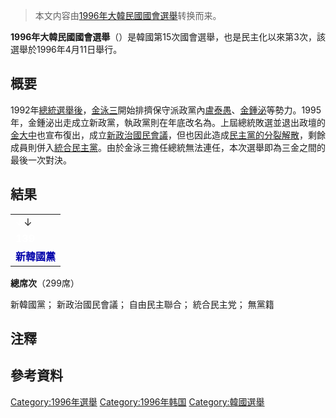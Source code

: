 > 本文内容由[1996年大韓民國國會選舉](https://zh.wikipedia.org/wiki/1996年大韓民國國會選舉)转换而来。


**1996年大韓民國國會選舉**（）是韓國第15次國會選舉，也是民主化以來第3次，該選舉於1996年4月11日舉行。

## 概要

1992年[總統選舉後](../Page/1992年大韓民國總統選舉.md "wikilink")，[金泳三](../Page/金泳三.md "wikilink")開始排擠保守派政黨內[盧泰愚](../Page/盧泰愚.md "wikilink")、[金鍾泌](../Page/金鍾泌.md "wikilink")等勢力。1995年，金鍾泌出走成立新政黨，執政黨則在年底改名為。上屆總統敗選並退出政壇的[金大中](../Page/金大中.md "wikilink")也宣布復出，成立[新政治國民會議](https://zh.wikipedia.org/wiki/新政治國民會議 "wikilink")，但也因此造成[民主黨的分裂解散](../Page/民主黨_\(大韓民國1991年\).md "wikilink")，剩餘成員則併入[統合民主黨](https://zh.wikipedia.org/wiki/民主黨_\(大韓民國1995年\) "wikilink")。由於金泳三擔任總統無法連任，本次選舉即為三金之間的最後一次對決。

## 結果

|                                              |
| -------------------------------------------- |
| <span style="color:white;">↓</span>↓         |
| <span style="color:white;">**139**</span>    |
| <span style="color:#0000AA;">**新韓國黨**</span> |

**總席次**（299席）

新韓國黨； 新政治國民會議； 自由民主聯合；  統合民主党； 無黨籍

## 注釋

<div class="references-small">

</div>

## 參考資料

<references />

[Category:1996年選舉](https://zh.wikipedia.org/wiki/Category:1996年選舉 "wikilink") [Category:1996年韩国](https://zh.wikipedia.org/wiki/Category:1996年韩国 "wikilink") [Category:韓國選舉](https://zh.wikipedia.org/wiki/Category:韓國選舉 "wikilink")